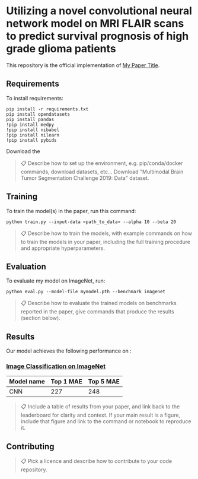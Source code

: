 # Utilizing a novel convolutional neural network model on MRI FLAIR scans to predict survival prognosis of high grade glioma patients

This repository is the official implementation of [My Paper Title](https://arxiv.org/abs/2030.12345). 


## Requirements

To install requirements:

```setup
pip install -r requirements.txt
pip install opendatasets
pip install pandas
!pip install medpy
!pip install nibabel
!pip install nilearn
!pip install pybids
```
Download the 
>📋  Describe how to set up the environment, e.g. pip/conda/docker commands, download datasets, etc...
Download "Multimodal Brain Tumor Segmentation Challenge 2019: Data" dataset.

## Training

To train the model(s) in the paper, run this command:

```train
python train.py --input-data <path_to_data> --alpha 10 --beta 20
```

>📋  Describe how to train the models, with example commands on how to train the models in your paper, including the full training procedure and appropriate hyperparameters.

## Evaluation

To evaluate my model on ImageNet, run:

```eval
python eval.py --model-file mymodel.pth --benchmark imagenet
```

>📋  Describe how to evaluate the trained models on benchmarks reported in the paper, give commands that produce the results (section below).


## Results

Our model achieves the following performance on :

### [Image Classification on ImageNet](https://paperswithcode.com/sota/image-classification-on-imagenet)

| Model name         | Top 1 MAE  | Top 5 MAE |
| ------------------ |----------- | --------- |
| CNN                |    227     |    248    |

>📋  Include a table of results from your paper, and link back to the leaderboard for clarity and context. If your main result is a figure, include that figure and link to the command or notebook to reproduce it. 


## Contributing

>📋  Pick a licence and describe how to contribute to your code repository. 
